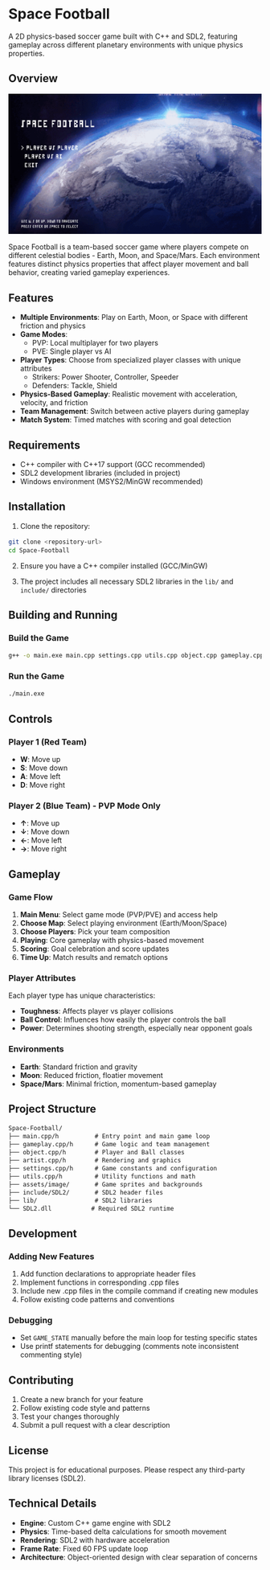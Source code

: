 # Space Football

A 2D physics-based soccer game built with C++ and SDL2, featuring gameplay across different planetary environments with unique physics properties.

## Overview

![game](samp_img.png)

Space Football is a team-based soccer game where players compete on different celestial bodies - Earth, Moon, and Space/Mars. Each environment features distinct physics properties that affect player movement and ball behavior, creating varied gameplay experiences.

## Features

- **Multiple Environments**: Play on Earth, Moon, or Space with different friction and physics
- **Game Modes**:
  - PVP: Local multiplayer for two players
  - PVE: Single player vs AI
- **Player Types**: Choose from specialized player classes with unique attributes
  - Strikers: Power Shooter, Controller, Speeder
  - Defenders: Tackle, Shield
- **Physics-Based Gameplay**: Realistic movement with acceleration, velocity, and friction
- **Team Management**: Switch between active players during gameplay
- **Match System**: Timed matches with scoring and goal detection

## Requirements

- C++ compiler with C++17 support (GCC recommended)
- SDL2 development libraries (included in project)
- Windows environment (MSYS2/MinGW recommended)

## Installation

1. Clone the repository:

```bash
git clone <repository-url>
cd Space-Football
```

2. Ensure you have a C++ compiler installed (GCC/MinGW)

3. The project includes all necessary SDL2 libraries in the `lib/` and `include/` directories

## Building and Running

### Build the Game

```bash
g++ -o main.exe main.cpp settings.cpp utils.cpp object.cpp gameplay.cpp -I include\SDL2 -Llib -lmingw32 -lSDL2main -lSDL2
```

### Run the Game

```bash
./main.exe
```

## Controls

### Player 1 (Red Team)

- **W**: Move up
- **S**: Move down
- **A**: Move left
- **D**: Move right

### Player 2 (Blue Team) - PVP Mode Only

- **↑**: Move up
- **↓**: Move down
- **←**: Move left
- **→**: Move right

## Gameplay

### Game Flow

1. **Main Menu**: Select game mode (PVP/PVE) and access help
2. **Choose Map**: Select playing environment (Earth/Moon/Space)
3. **Choose Players**: Pick your team composition
4. **Playing**: Core gameplay with physics-based movement
5. **Scoring**: Goal celebration and score updates
6. **Time Up**: Match results and rematch options

### Player Attributes

Each player type has unique characteristics:

- **Toughness**: Affects player vs player collisions
- **Ball Control**: Influences how easily the player controls the ball
- **Power**: Determines shooting strength, especially near opponent goals

### Environments

- **Earth**: Standard friction and gravity
- **Moon**: Reduced friction, floatier movement
- **Space/Mars**: Minimal friction, momentum-based gameplay

## Project Structure

```
Space-Football/
├── main.cpp/h          # Entry point and main game loop
├── gameplay.cpp/h      # Game logic and team management
├── object.cpp/h        # Player and Ball classes
├── artist.cpp/h        # Rendering and graphics
├── settings.cpp/h      # Game constants and configuration
├── utils.cpp/h         # Utility functions and math
├── assets/image/       # Game sprites and backgrounds
├── include/SDL2/       # SDL2 header files
├── lib/                # SDL2 libraries
└── SDL2.dll           # Required SDL2 runtime
```

## Development

### Adding New Features

1. Add function declarations to appropriate header files
2. Implement functions in corresponding .cpp files
3. Include new .cpp files in the compile command if creating new modules
4. Follow existing code patterns and conventions

### Debugging

- Set `GAME_STATE` manually before the main loop for testing specific states
- Use printf statements for debugging (comments note inconsistent commenting style)

## Contributing

1. Create a new branch for your feature
2. Follow existing code style and patterns
3. Test your changes thoroughly
4. Submit a pull request with a clear description

## License

This project is for educational purposes. Please respect any third-party library licenses (SDL2).

## Technical Details

- **Engine**: Custom C++ game engine with SDL2
- **Physics**: Time-based delta calculations for smooth movement
- **Rendering**: SDL2 with hardware acceleration
- **Frame Rate**: Fixed 60 FPS update loop
- **Architecture**: Object-oriented design with clear separation of concerns
